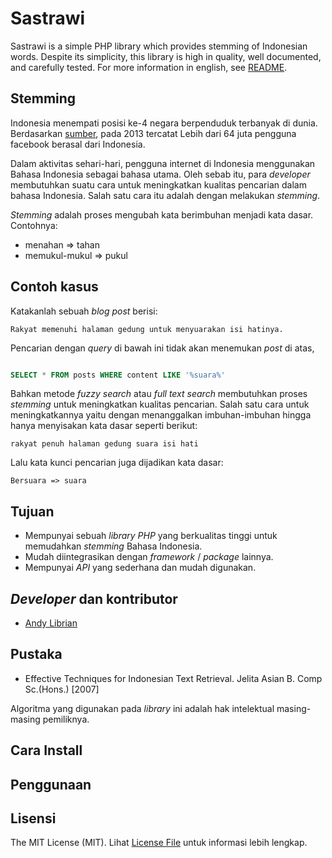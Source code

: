 Sastrawi
=========

Sastrawi is a simple PHP library which provides stemming of Indonesian words. Despite its simplicity, this library is  high in quality, well documented, and carefully tested. For more information in english, see [README](https://github.com/andylib/sastrawi/blob/master/README.en.md).


Stemming
---------

Indonesia menempati posisi ke-4 negara berpenduduk terbanyak di dunia. Berdasarkan [sumber](http://www.thejakartapost.com/news/2013/06/18/facebook-has-64m-active-indonesian-users.html), pada 2013 tercatat Lebih dari 64 juta pengguna facebook berasal dari Indonesia.

Dalam aktivitas sehari-hari, pengguna internet di Indonesia menggunakan Bahasa Indonesia sebagai bahasa utama. Oleh sebab itu, para _developer_ membutuhkan suatu cara untuk meningkatkan kualitas pencarian dalam bahasa Indonesia. Salah satu cara itu adalah dengan melakukan _stemming_.

_Stemming_ adalah proses mengubah kata berimbuhan menjadi kata dasar. Contohnya:

- menahan => tahan
- memukul-mukul    => pukul


Contoh kasus
-------------

Katakanlah sebuah _blog post_ berisi:

    Rakyat memenuhi halaman gedung untuk menyuarakan isi hatinya.

Pencarian dengan _query_ di bawah ini tidak akan menemukan _post_ di atas,

```sql

SELECT * FROM posts WHERE content LIKE '%suara%'

```

Bahkan metode _fuzzy search_ atau _full text search_ membutuhkan proses _stemming_ untuk meningkatkan kualitas pencarian. Salah satu cara untuk meningkatkannya yaitu dengan menanggalkan imbuhan-imbuhan hingga hanya menyisakan kata dasar seperti berikut:

    rakyat penuh halaman gedung suara isi hati

Lalu kata kunci pencarian juga dijadikan kata dasar:

    Bersuara => suara


Tujuan
-------

- Mempunyai sebuah _library PHP_ yang berkualitas tinggi untuk memudahkan _stemming_ Bahasa Indonesia.
- Mudah diintegrasikan dengan _framework_ / _package_ lainnya.
- Mempunyai _API_ yang sederhana dan mudah digunakan.


_Developer_ dan kontributor
--------------------------

- [Andy Librian](https://github.com/andylibrian)


Pustaka
--------

- Effective Techniques for Indonesian Text Retrieval. Jelita Asian B. Comp Sc.(Hons.) [2007]

Algoritma yang digunakan pada _library_ ini adalah hak intelektual masing-masing pemiliknya.


Cara Install
-------------


Penggunaan
-----------


Lisensi
--------

The MIT License (MIT). Lihat [License File](https://github.com/andylib/sastrawi/blob/master/LICENSE) untuk informasi lebih lengkap.

